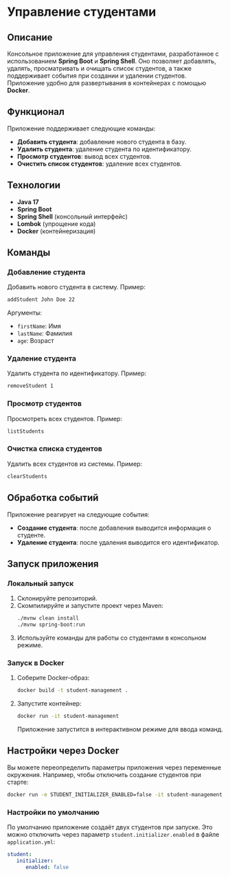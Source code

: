 # Управление студентами

## Описание
Консольное приложение для управления студентами, разработанное с использованием **Spring Boot** и **Spring Shell**. Оно позволяет добавлять, удалять, просматривать и очищать список студентов, а также поддерживает события при создании и удалении студентов. Приложение удобно для развертывания в контейнерах с помощью **Docker**.

## Функционал
Приложение поддерживает следующие команды:
- **Добавить студента**: добавление нового студента в базу.
- **Удалить студента**: удаление студента по идентификатору.
- **Просмотр студентов**: вывод всех студентов.
- **Очистить список студентов**: удаление всех студентов.

## Технологии
- **Java 17**
- **Spring Boot**
- **Spring Shell** (консольный интерфейс)
- **Lombok** (упрощение кода)
- **Docker** (контейнеризация)

## Команды

### Добавление студента
Добавить нового студента в систему. Пример:
```bash
addStudent John Doe 22
```
Аргументы:
- `firstName`: Имя
- `lastName`: Фамилия
- `age`: Возраст

### Удаление студента
Удалить студента по идентификатору. Пример:
```bash
removeStudent 1
```

### Просмотр студентов
Просмотреть всех студентов. Пример:
```bash
listStudents
```

### Очистка списка студентов
Удалить всех студентов из системы. Пример:
```bash
clearStudents
```

## Обработка событий
Приложение реагирует на следующие события:
- **Создание студента**: после добавления выводится информация о студенте.
- **Удаление студента**: после удаления выводится его идентификатор.

## Запуск приложения

### Локальный запуск
1. Склонируйте репозиторий.
2. Скомпилируйте и запустите проект через Maven:
   ```bash
   ./mvnw clean install
   ./mvnw spring-boot:run
   ```
3. Используйте команды для работы со студентами в консольном режиме.

### Запуск в Docker
1. Соберите Docker-образ:
   ```bash
   docker build -t student-management .
   ```
2. Запустите контейнер:
   ```bash
   docker run -it student-management
   ```
   Приложение запустится в интерактивном режиме для ввода команд.

## Настройки через Docker
Вы можете переопределить параметры приложения через переменные окружения. Например, чтобы отключить создание студентов при старте:
```bash
docker run -e STUDENT_INITIALIZER_ENABLED=false -it student-management
```

### Настройки по умолчанию
По умолчанию приложение создаёт двух студентов при запуске. Это можно отключить через параметр `student.initializer.enabled` в файле `application.yml`:
```yaml
student:
   initializer:
      enabled: false
```